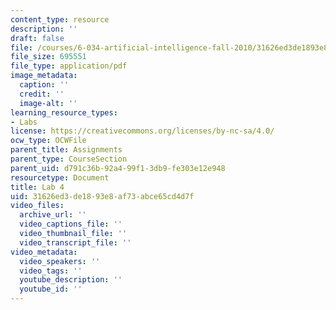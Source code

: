 ```yaml
---
content_type: resource
description: ''
draft: false
file: /courses/6-034-artificial-intelligence-fall-2010/31626ed3de1893e8af73abce65cd4d7f_MIT6_034F10_lab4.pdf
file_size: 695551
file_type: application/pdf
image_metadata:
  caption: ''
  credit: ''
  image-alt: ''
learning_resource_types:
- Labs
license: https://creativecommons.org/licenses/by-nc-sa/4.0/
ocw_type: OCWFile
parent_title: Assignments
parent_type: CourseSection
parent_uid: d791c36b-92a4-99f1-3db9-fe303e12e948
resourcetype: Document
title: Lab 4
uid: 31626ed3-de18-93e8-af73-abce65cd4d7f
video_files:
  archive_url: ''
  video_captions_file: ''
  video_thumbnail_file: ''
  video_transcript_file: ''
video_metadata:
  video_speakers: ''
  video_tags: ''
  youtube_description: ''
  youtube_id: ''
---
```

